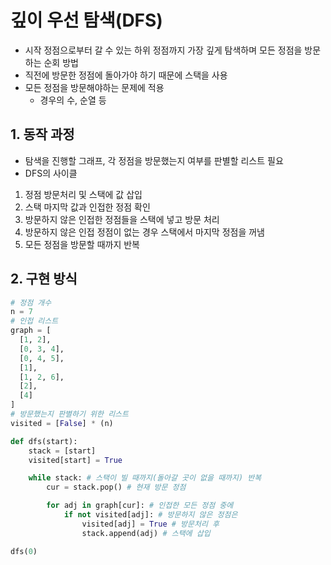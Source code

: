 # 깊이 우선 탐색(DFS)
- 시작 정점으로부터 갈 수 있는 하위 정점까지 가장 깊게 탐색하며 모든 정점을 방문하는 순회 방법
- 직전에 방문한 정점에 돌아가야 하기 때문에 스택을 사용
- 모든 정점을 방문해야하는 문제에 적용
  -  경우의 수, 순열 등

## 1. 동작 과정
- 탐색을 진행할 그래프, 각 정점을 방문했는지 여부를 판별할 리스트 필요
- DFS의 사이클
1. 정점 방문처리 및 스택에 값 삽입
2. 스택 마지막 값과 인접한 정점 확인
3. 방문하지 않은 인접한 정점들을 스택에 넣고 방문 처리
4. 방문하지 않은 인접 정점이 없는 경우 스택에서 마지막 정점을 꺼냄
5. 모든 정점을 방문할 때까지 반복

## 2. 구현 방식
```python
# 정점 개수
n = 7
# 인접 리스트
graph = [
  [1, 2],
  [0, 3, 4],
  [0, 4, 5],
  [1],
  [1, 2, 6],
  [2],
  [4]
]
# 방문했는지 판별하기 위한 리스트
visited = [False] * (n)

def dfs(start):
    stack = [start]
    visited[start] = True

    while stack: # 스택이 빌 때까지(돌아갈 곳이 없을 때까지) 반복
        cur = stack.pop() # 현재 방문 정점

        for adj in graph[cur]: # 인접한 모든 정점 중에
            if not visited[adj]: # 방문하지 않은 정점은
                visited[adj] = True # 방문처리 후
                stack.append(adj) # 스택에 삽입

dfs(0)
```